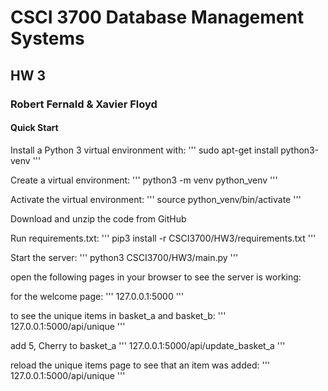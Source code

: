 # CSCI 3700 Database Management Systems
## HW 3
### Robert Fernald & Xavier Floyd

#### Quick Start
Install a Python 3 virtual environment with:
'''
sudo apt-get install python3-venv
'''

Create a virtual environment:
'''
python3 -m venv python_venv
'''

Activate the virtual environment:
'''
source python_venv/bin/activate
'''

Download and unzip the code from GitHub

Run requirements.txt:
'''
pip3 install -r CSCI3700/HW3/requirements.txt
'''

Start the server:
'''
python3 CSCI3700/HW3/main.py
'''

open the following pages in your browser to see the server is working:

for the welcome page:
'''
127.0.0.1:5000
'''

to see the unique items in basket_a and basket_b:
'''
127.0.0.1:5000/api/unique
'''

add 5, Cherry to basket_a
'''
127.0.0.1:5000/api/update_basket_a
'''

reload the unique items page to see that an item was added:
'''
127.0.0.1:5000/api/unique
'''